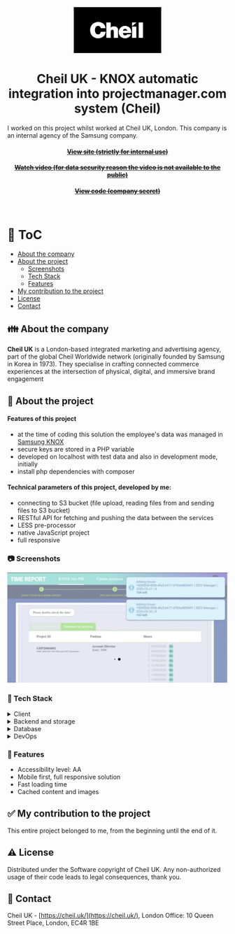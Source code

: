<div align="center">
  <img src="assets/cheil-logo.png" alt="logo" width="200" height="auto" />

  <h1>Cheil UK - KNOX automatic integration into projectmanager.com system (Cheil)</h1>
  
<p align="left">
    I worked on this project whilst worked at Cheil UK, London. This company is an internal agency of the Samsung company.
  </p>
   
  <h4>
    <a href="#" target="_blank"><s>View site (strictly for internal use)</s></a>
  </h4>
  <h4>
    <a href="https://www.youtube.com/watch?v=ZxNxO2z3a90" target="_blank"><s>Watch video (for data security reason the video is not available to the public)</s></a>
  </h4>
  <h4>
    <a href="#" title="Sorry, it's company secret"  target="_blank"><s>View code (company secret)</s></a>
  </h4>

</div>

<br />

<!-- Table of Contents -->

# :notebook_with_decorative_cover: ToC

- [About the company](#family-about-the-company)
- [About the project](#star2-about-the-project)
  - [Screenshots](#camera-screenshots)
  - [Tech Stack](#space_invader-tech-stack)
  - [Features](#dart-features)
- [My contribution to the project](#white_check_mark-my-contribution-to-the-project)
- [License](#warning-license)
- [Contact](#handshake-contact)

<!-- About the company -->

## :family: About the company

<p><strong>Cheil UK</strong> is a London-based integrated marketing and advertising agency, part of the global Cheil Worldwide network (originally founded by Samsung in Korea in 1973). They specialise in crafting connected commerce experiences at the intersection of physical, digital, and immersive brand engagement</p>

<!-- About the project -->

## :star2: About the project

<p><h4>Features of this project</h4>
  <ul>
    <li>at the time of coding this solution the employee's data was managed in <a href="https://www.samsungknox.com/en/blog/optimizing-technology-to-improve-employee-productivity">Samsung KNOX</a></li>
    <li>secure keys are stored in a PHP variable</li>
    <li>developed on localhost with test data and also in development mode, initially</li>
    <li>install php dependencies with composer</li>
  </ul>
</p>

<p><h4>Technical parameters of this project, developed by me:</h4>
  <ul>
    <li>connecting to S3 bucket (file upload, reading files from and sending files to S3 bucket)</li>
    <li>RESTful API for fetching and pushing the data between the services</li>
    <li>LESS pre-processor</li>
    <li>native JavaScript project</li>
    <li>full responsive</li>
  </ul>
</p>

<!-- Screenshots -->

### :camera: Screenshots

<div align="center"> 
  <img src="assets/knox-pm.jpg" alt="screenshot" />
</div>

<!-- TechStack -->

### :space_invader: Tech Stack

<details>
  <summary>Client</summary>
  <ul>
    <li><a href="https://developer.mozilla.org/en-US/docs/Web/JavaScript"  target="_blank">JavaScript</a></li>
    <li><a href="https://jquery.com/"  target="_blank">JQuery</a></li>
    <li><a href="https://handlebarsjs.com/"  target="_blank">Handlebars templating</a></li>
    <li><a href="https://nodejs.org"  target="_blank">NodeJS</a></li>
    <li><a href="https://nodejs.org/api/esm.html"  target="_blank">Node.js Modules</a></li>
    <li><a href="https://browserify.org/"  target="_blank">Browserify</a></li>
    <li><a href="https://lodash.com/"  target="_blank">lodash performance optimalization</a></li>
    <li><a href="https://www.w3schools.com/html/html5_semantic_elements.asp" target="_blank">Semantic HTML5</a></li>
    <li><a href="https://www.w3schools.com/css/"  target="_blank">CSS3</a></li>
  </ul>
</details>

<details>
  <summary>Backend and storage</summary>
  <ul>
    <li><a href="https://www.php.net/"  target="_blank">PhP</a></li>
  </ul>
    <li><a href="https://aws.amazon.com/pm/serv-s3/"  target="_blank">AWS Simple Cloud Storage (S3)</a></li>
    <li><a href="https://api.projectmanager.com/api/v3//"  target="_blank">Projectmanager.com API</a></li>
</details>

<details>
<summary>Database</summary>
  <ul>
    <li><a href="https://www.json.org/">data stored in an XML/JSON file</a></li>
    <li><a href="https://www.heroku.com/">HEROKU</a></li>
  </ul>
</details>

<details>
<summary>DevOps</summary>
  <ul>
    <li><a href="https://bitbucket.org/">BitBucket</a></li>
    <li><a href="https://www.jslint.com/">JS Lint</a></li>
    <li><a href="https://www.postman.com/">PostMan</a></li>
    <li><a href="https://gulpjs.com/">Gulp</a></li>
  </ul>
</details>

<!-- Features -->

### :dart: Features

- Accessibility level: AA
- Mobile first, full responsive solution
- Fast loading time
- Cached content and images

<!-- My contribution to the project -->

## :white_check_mark: My contribution to the project

<p>This entire project belonged to me, from the beginning until the end of it.</p>

<!-- License -->

## :warning: License

Distributed under the Software copyright of Cheil UK. Any non-authorized usage of their code leads to legal consequences, thank you.

<!-- Contact -->

## :handshake: Contact

Cheil UK -
[https://cheil.uk/](https://cheil.uk/), London Office: 10 Queen Street Place, London, EC4R 1BE

